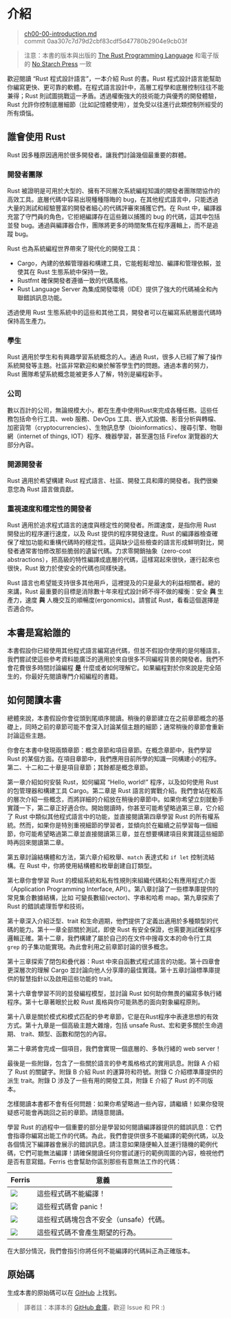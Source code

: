 # 介紹

> [ch00-00-introduction.md](https://github.com/rust-lang/book/blob/master/src/ch00-00-introduction.md)
> <br>
> commit 0aa307c7d79d2cbf83cdf5d47780b2904e9cb03f

> 注意：本書的版本與出版的 [The Rust Programming Language][nsprust]
> 和電子版的 [No Starch Press][nsp] 一致

[nsprust]: https://nostarch.com/rust
[nsp]: https://nostarch.com/

歡迎閱讀 “Rust 程式設計語言”，一本介紹 Rust 的書。Rust 程式設計語言能幫助你編寫更快、更可靠的軟體。在程式語言設計中，高層工程學和底層控制往往不能兼得；Rust 則試圖挑戰這一矛盾。透過權衡強大的技術能力與優秀的開發體驗，Rust 允許你控制底層細節（比如記憶體使用），並免受以往進行此類控制所經受的所有煩惱。

## 誰會使用 Rust

Rust 因多種原因適用於很多開發者。讓我們討論幾個最重要的群體。

### 開發者團隊

Rust 被證明是可用於大型的、擁有不同層次系統編程知識的開發者團隊間協作的高效工具。底層代碼中容易出現種種隱晦的 bug，在其他程式語言中，只能透過大量的測試和經驗豐富的開發者細心的代碼評審來捕獲它們。在 Rust 中，編譯器充當了守門員的角色，它拒絕編譯存在這些難以捕獲的 bug 的代碼，這其中包括並發 bug。通過與編譯器合作，團隊將更多的時間聚焦在程序邏輯上，而不是追蹤 bug。

Rust 也為系統編程世界帶來了現代化的開發工具：

* Cargo，內建的依賴管理器和構建工具，它能輕鬆增加、編譯和管理依賴，並使其在 Rust 生態系統中保持一致。
* Rustfmt 確保開發者遵循一致的代碼風格。
* Rust Language Server 為集成開發環境（IDE）提供了強大的代碼補全和內聯錯誤訊息功能。

透過使用 Rust 生態系統中的這些和其他工具，開發者可以在編寫系統層面代碼時保持高生產力。

### 學生

Rust 適用於學生和有興趣學習系統概念的人。通過 Rust，很多人已經了解了操作系統開發等主題。社區非常歡迎和樂於解答學生們的問題。通過本書的努力，Rust 團隊希望系統概念能被更多人了解，特別是編程新手。

### 公司

數以百計的公司，無論規模大小，都在生產中使用Rust來完成各種任務。這些任務包括命令行工具、web 服務、DevOps 工具、嵌入式設備、影音分析與轉檔、加密貨幣（cryptocurrencies）、生物訊息學（bioinformatics）、搜尋引擎、物聯網（internet of things, IOT）程序、機器學習，甚至還包括 Firefox 瀏覽器的大部分內容。

### 開源開發者

Rust 適用於希望構建 Rust 程式語言、社區、開發工具和庫的開發者。我們很樂意您為 Rust 語言做貢獻。

### 重視速度和穩定性的開發者

Rust 適用於追求程式語言的速度與穩定性的開發者。所謂速度，是指你用 Rust 開發出的程序運行速度，以及 Rust 提供的程序開發速度。Rust 的編譯器檢查確保了增加功能和重構代碼時的穩定性。這與缺少這些檢查的語言形成鮮明對比，開發者通常害怕修改那些脆弱的遺留代碼。力求零開銷抽象（zero-cost abstractions），把高級的特性編譯成底層的代碼，這樣寫起來很快，運行起來也很快，Rust 致力於使安全的代碼也同樣快速。

Rust 語言也希望能支持很多其他用戶，這裡提及的只是最大的利益相關者。總的來講，Rust 最重要的目標是消除數十年來程式設計師不得不做的權衡：安全 **與** 生產力，速度 **與** 人機交互的順暢度(ergonomics)。請嘗試 Rust，看看這個選擇是否適合你。

## 本書是寫給誰的

本書假設你已經使用其他程式語言編寫過代碼，但並不假設你使用的是何種語言。我們嘗試使這些參考資料能廣泛的適用於來自很多不同編程背景的開發者。我們不會花費很多時間討論編程 **是** 什麼或者如何理解它。如果編程對於你來說是完全陌生的，你最好先閱讀專門介紹編程的書籍。

## 如何閱讀本書

總體來說，本書假設你會從頭到尾順序閱讀。稍後的章節建立在之前章節概念的基礎上，同時之前的章節可能不會深入討論某個主題的細節；通常稍後的章節會重新討論這些主題。

你會在本書中發現兩類章節：概念章節和項目章節。在概念章節中，我們學習 Rust 的某個方面。在項目章節中，我們應用目前所學的知識一同構建小的程序。第二、十二和二十章是項目章節；其餘都是概念章節。

第一章介紹如何安裝 Rust，如何編寫 “Hello, world!” 程序，以及如何使用 Rust 的包管理器和構建工具 Cargo。第二章是 Rust 語言的實戰介紹。我們會站在較高的層次介紹一些概念，而將詳細的介紹放在稍後的章節中。如果你希望立刻就動手實踐一下，第二章正好適合你。開始閱讀時，你甚至可能希望略過第三章，它介紹了 Rust 中類似其他程式語言中的功能，並直接閱讀第四章學習 Rust 的所有權系統。然而，如果你是特別重視細節的學習者，並傾向於在繼續之前學習每一個細節，你可能希望略過第二章並直接閱讀第三章，並在想要構建項目來實踐這些細節時再回來閱讀第二章。

第五章討論結構體和方法，第六章介紹枚舉、`match` 表達式和 `if let` 控制流結構。在 Rust 中，你將使用結構體和枚舉創建自訂類型。

第七章你會學習 Rust 的模組系統和私有性規則來組織代碼和公有應用程式介面（Application Programming Interface, API）。第八章討論了一些標準庫提供的常見集合數據結構，比如 可變長數組(vector)、字串和哈希 map。第九章探索了 Rust 的錯誤處理哲學和技術。

第十章深入介紹泛型、trait 和生命週期，他們提供了定義出適用於多種類型的代碼的能力。第十一章全部關於測試，即使 Rust 有安全保證，也需要測試確保程序邏輯正確。第十二章，我們構建了屬於自己的在文件中搜尋文本的命令行工具 `grep` 的子集功能實現。為此會利用之前章節討論的很多概念。

第十三章探索了閉包和疊代器：Rust 中來自函數式程式語言的功能。第十四章會更深層次的理解 Cargo 並討論向他人分享庫的最佳實踐。第十五章討論標準庫提供的智慧指針以及啟用這些功能的 trait。

第十六章會學習不同的並發編程模型，並討論 Rust 如何助你無畏的編寫多執行緒程序。第十七章著眼於比較 Rust 風格與你可能熟悉的面向對象編程原則。

第十八章是關於模式和模式匹配的參考章節，它是在Rust程序中表達思想的有效方式。第十九章是一個高級主題大雜燴，包括 unsafe Rust、宏和更多關於生命週期、 trait、類型、函數和閉包的內容。

第二十章將會完成一個項目，我們會實現一個底層的、多執行緒的 web server！

最後是一些附錄，包含了一些關於語言的參考風格格式的實用訊息。附錄 A 介紹了 Rust 的關鍵字。附錄 B 介紹 Rust 的運算符和符號。附錄 C 介紹標準庫提供的派生 trait。附錄 D 涉及了一些有用的開發工具，附錄 E 介紹了 Rust 的不同版本。

怎樣閱讀本書都不會有任何問題：如果你希望略過一些內容，請繼續！如果你發現疑惑可能會再跳回之前的章節。請隨意閱讀。

<span id="ferris"></span>

學習 Rust 的過程中一個重要的部分是學習如何閱讀編譯器提供的錯誤訊息：它們會指導你編寫出能工作的代碼。為此，我們會提供很多不能編譯的範例代碼，以及各個情況下編譯器會展示的錯誤訊息。請注意如果隨便輸入並運行隨機的範例代碼，它們可能無法編譯！請確保閱讀任何你嘗試運行的範例周圍的內容，檢視他們是否有意寫錯。Ferris 也會幫助你區別那些有意無法工作的代碼：

| Ferris                                                                 | 意義                                          |
|------------------------------------------------------------------------|--------------------------------------------------|
| <img src="img/ferris/does_not_compile.svg" class="ferris-explain">     | 這些程式碼不能編譯！                      |
| <img src="img/ferris/panics.svg" class="ferris-explain">               | 這些程式碼會 panic！                                |
| <img src="img/ferris/unsafe.svg" class="ferris-explain">               | 這些程式碼塊包含不安全（unsafe）代碼。            |
| <img src="img/ferris/not_desired_behavior.svg" class="ferris-explain"> | 這些程式碼不會產生期望的行為。 |

在大部分情況，我們會指引你將任何不能編譯的代碼糾正為正確版本。

## 原始碼

生成本書的原始碼可以在 [GitHub][book] 上找到。

[book]: https://github.com/rust-lang/book/tree/master/src

> 譯者註：本譯本的 [GitHub 倉庫][trpl-zh-cn]，歡迎 Issue 和 PR :)

[trpl-zh-cn]: https://github.com/KaiserY/trpl-zh-cn
